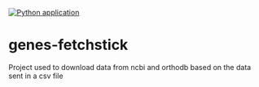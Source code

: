 [![Python application](https://github.com/pinkfloydsito/genes-fetchstick/actions/workflows/python-app.yml/badge.svg)](https://github.com/pinkfloydsito/genes-fetchstick/actions/workflows/python-app.yml)

# genes-fetchstick
Project used to download data from ncbi and orthodb based on the data sent in a csv file
